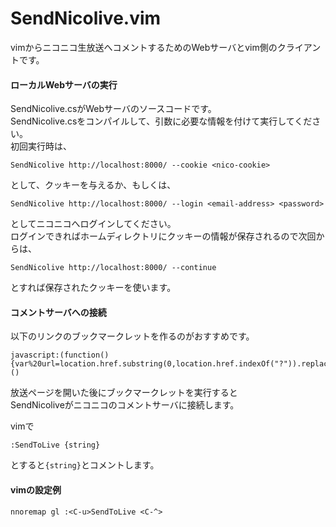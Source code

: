 SendNicolive.vim
================

vimからニコニコ生放送へコメントするためのWebサーバとvim側のクライアントです。

#### ローカルWebサーバの実行

SendNicolive.csがWebサーバのソースコードです。  
SendNicolive.csをコンパイルして、引数に必要な情報を付けて実行してください。  
初回実行時は、  

```
SendNicolive http://localhost:8000/ --cookie <nico-cookie>
```

として、クッキーを与えるか、もしくは、

```
SendNicolive http://localhost:8000/ --login <email-address> <password>
```

としてニコニコへログインしてください。  
ログインできればホームディレクトリにクッキーの情報が保存されるので次回からは、

```
SendNicolive http://localhost:8000/ --continue
```

とすれば保存されたクッキーを使います。

#### コメントサーバへの接続

以下のリンクのブックマークレットを作るのがおすすめです。

```
javascript:(function(){var%20url=location.href.substring(0,location.href.indexOf("?")).replace("live.nicovideo.jp/watch/","localhost:8000/connect?");var%20xhr=new%20XMLHttpRequest();xhr.open('GET',url,true);xhr.send();})()
```

放送ページを開いた後にブックマークレットを実行すると  
SendNicoliveがニコニコのコメントサーバに接続します。  

vimで  

```
:SendToLive {string}  
```

とすると`{string}`とコメントします。

#### vimの設定例

```
nnoremap gl :<C-u>SendToLive <C-^>
```



